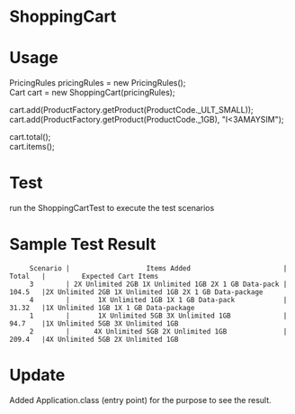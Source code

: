 # ShoppingCart

# Usage
  PricingRules pricingRules = new PricingRules();<br>
  Cart cart = new ShoppingCart(pricingRules);
  
  cart.add(ProductFactory.getProduct(ProductCode._ULT_SMALL));<br>
  cart.add(ProductFactory.getProduct(ProductCode._1GB), "I<3AMAYSIM");
  
  cart.total();<br>
  cart.items();

# Test
  run the ShoppingCartTest to execute the test scenarios

# Sample Test Result
         Scenario |                   Items Added                       |   Total   |         Expected Cart Items
         3        | 2X Unlimited 2GB 1X Unlimited 1GB 2X 1 GB Data-pack |	104.5	|2X Unlimited 2GB 1X Unlimited 1GB 2X 1 GB Data-package
         4	      |       1X Unlimited 1GB 1X 1 GB Data-pack            |	31.32	|1X Unlimited 1GB 1X 1 GB Data-package
         1	      |       1X Unlimited 5GB 3X Unlimited 1GB             |	94.7	|1X Unlimited 5GB 3X Unlimited 1GB
         2	      |      4X Unlimited 5GB 2X Unlimited 1GB              |	209.4	|4X Unlimited 5GB 2X Unlimited 1GB 

# Update
 Added Application.class (entry point) for the purpose to see the result.
  
   
